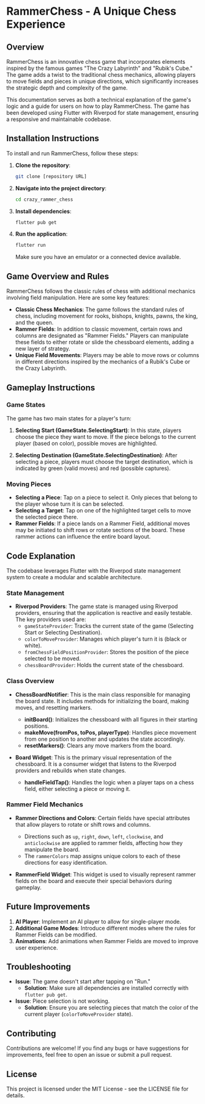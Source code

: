 # RammerChess - A Unique Chess Experience

## Overview

RammerChess is an innovative chess game that incorporates elements inspired by the famous games "The Crazy Labyrinth" and "Rubik's Cube." The game adds a twist to the traditional chess mechanics, allowing players to move fields and pieces in unique directions, which significantly increases the strategic depth and complexity of the game.

This documentation serves as both a technical explanation of the game's logic and a guide for users on how to play RammerChess. The game has been developed using Flutter with Riverpod for state management, ensuring a responsive and maintainable codebase.

## Installation Instructions

To install and run RammerChess, follow these steps:

1. **Clone the repository**:

   ```bash
   git clone [repository URL]
   ```

2. **Navigate into the project directory**:

   ```bash
   cd crazy_rammer_chess
   ```

3. **Install dependencies**:

   ```bash
   flutter pub get
   ```

4. **Run the application**:
   ```bash
   flutter run
   ```
   Make sure you have an emulator or a connected device available.

## Game Overview and Rules

RammerChess follows the classic rules of chess with additional mechanics involving field manipulation. Here are some key features:

- **Classic Chess Mechanics**: The game follows the standard rules of chess, including movement for rooks, bishops, knights, pawns, the king, and the queen.
- **Rammer Fields**: In addition to classic movement, certain rows and columns are designated as "Rammer Fields." Players can manipulate these fields to either rotate or slide the chessboard elements, adding a new layer of strategy.
- **Unique Field Movements**: Players may be able to move rows or columns in different directions inspired by the mechanics of a Rubik's Cube or the Crazy Labyrinth.

## Gameplay Instructions

### Game States

The game has two main states for a player's turn:

1. **Selecting Start (GameState.SelectingStart)**: In this state, players choose the piece they want to move. If the piece belongs to the current player (based on color), possible moves are highlighted.

2. **Selecting Destination (GameState.SelectingDestination)**: After selecting a piece, players must choose the target destination, which is indicated by green (valid moves) and red (possible captures).

### Moving Pieces

- **Selecting a Piece**: Tap on a piece to select it. Only pieces that belong to the player whose turn it is can be selected.
- **Selecting a Target**: Tap on one of the highlighted target cells to move the selected piece there.
- **Rammer Fields**: If a piece lands on a Rammer Field, additional moves may be initiated to shift rows or rotate sections of the board. These rammer actions can influence the entire board layout.

## Code Explanation

The codebase leverages Flutter with the Riverpod state management system to create a modular and scalable architecture.

### State Management

- **Riverpod Providers**: The game state is managed using Riverpod providers, ensuring that the application is reactive and easily testable. The key providers used are:
  - `gameStateProvider`: Tracks the current state of the game (Selecting Start or Selecting Destination).
  - `colorToMoveProvider`: Manages which player's turn it is (black or white).
  - `fromChessFieldPositionProvider`: Stores the position of the piece selected to be moved.
  - `chessBoardProvider`: Holds the current state of the chessboard.

### Class Overview

- **ChessBoardNotifier**: This is the main class responsible for managing the board state. It includes methods for initializing the board, making moves, and resetting markers.

  - **initBoard()**: Initializes the chessboard with all figures in their starting positions.
  - **makeMove(fromPos, toPos, playerType)**: Handles piece movement from one position to another and updates the state accordingly.
  - **resetMarkers()**: Clears any move markers from the board.

- **Board Widget**: This is the primary visual representation of the chessboard. It is a consumer widget that listens to the Riverpod providers and rebuilds when state changes.
  - **handleFieldTap()**: Handles the logic when a player taps on a chess field, either selecting a piece or moving it.

### Rammer Field Mechanics

- **Rammer Directions and Colors**: Certain fields have special attributes that allow players to rotate or shift rows and columns.

  - Directions such as `up`, `right`, `down`, `left`, `clockwise`, and `anticlockwise` are applied to rammer fields, affecting how they manipulate the board.
  - The `rammerColors` map assigns unique colors to each of these directions for easy identification.

- **RammerField Widget**: This widget is used to visually represent rammer fields on the board and execute their special behaviors during gameplay.

## Future Improvements

1. **AI Player**: Implement an AI player to allow for single-player mode.
2. **Additional Game Modes**: Introduce different modes where the rules for Rammer Fields can be modified.
3. **Animations**: Add animations when Rammer Fields are moved to improve user experience.

## Troubleshooting

- **Issue**: The game doesn't start after tapping on "Run."
  - **Solution**: Make sure all dependencies are installed correctly with `flutter pub get`.
- **Issue**: Piece selection is not working.
  - **Solution**: Ensure you are selecting pieces that match the color of the current player (`colorToMoveProvider` state).

## Contributing

Contributions are welcome! If you find any bugs or have suggestions for improvements, feel free to open an issue or submit a pull request.

## License

This project is licensed under the MIT License - see the LICENSE file for details.
